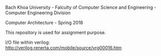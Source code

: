Bach Khoa University - Falculty of Computer Science and Engineering - Computer Engineering Division

Computer Architecture - Spring 2018

This repository is used for assignment purpose.

I/O file within verilog: http://verilog.renerta.com/mobile/source/vrg00016.htm
